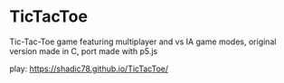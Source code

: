# TicTacToe
Tic-Tac-Toe game featuring multiplayer and vs IA game modes, original version made in C, port made with p5.js

play: https://shadic78.github.io/TicTacToe/
